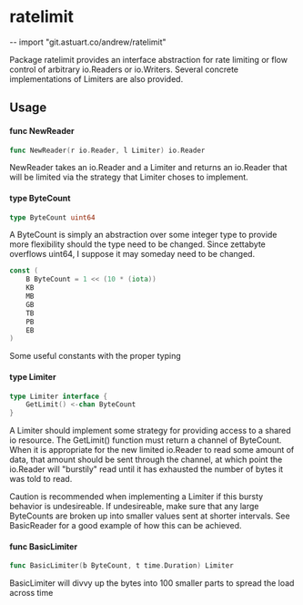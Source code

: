# ratelimit
--
    import "git.astuart.co/andrew/ratelimit"

Package ratelimit provides an interface abstraction for rate limiting or flow
control of arbitrary io.Readers or io.Writers. Several concrete implementations
of Limiters are also provided.

## Usage

#### func  NewReader

```go
func NewReader(r io.Reader, l Limiter) io.Reader
```
NewReader takes an io.Reader and a Limiter and returns an io.Reader that will be
limited via the strategy that Limiter choses to implement.

#### type ByteCount

```go
type ByteCount uint64
```

A ByteCount is simply an abstraction over some integer type to provide more
flexibility should the type need to be changed. Since zettabyte overflows
uint64, I suppose it may someday need to be changed.

```go
const (
	B ByteCount = 1 << (10 * (iota))
	KB
	MB
	GB
	TB
	PB
	EB
)
```
Some useful constants with the proper typing

#### type Limiter

```go
type Limiter interface {
	GetLimit() <-chan ByteCount
}
```

A Limiter should implement some strategy for providing access to a shared io
resource. The GetLimit() function must return a channel of ByteCount. When it is
appropriate for the new limited io.Reader to read some amount of data, that
amount should be sent through the channel, at which point the io.Reader will
"burstily" read until it has exhausted the number of bytes it was told to read.

Caution is recommended when implementing a Limiter if this bursty behavior is
undesireable. If undesireable, make sure that any large ByteCounts are broken up
into smaller values sent at shorter intervals. See BasicReader for a good
example of how this can be achieved.

#### func  BasicLimiter

```go
func BasicLimiter(b ByteCount, t time.Duration) Limiter
```
BasicLimiter will divvy up the bytes into 100 smaller parts to spread the load
across time
